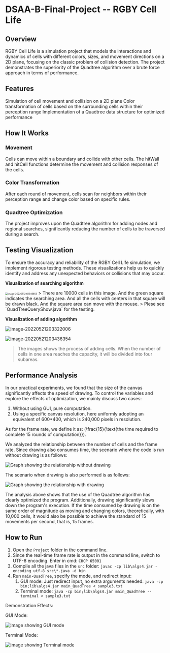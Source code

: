 # DSAA-B-Final-Project -- RGBY Cell Life


## Overview
RGBY Cell Life is a simulation project that models the interactions and dynamics of cells with different colors, sizes, and movement directions on a 2D plane, focusing on the classic problem of collision detection. The project demonstrates the superiority of the Quadtree algorithm over a brute force approach in terms of performance.

## Features
Simulation of cell movement and collision on a 2D plane
Color transformation of cells based on the surrounding cells within their perception range
Implementation of a Quadtree data structure for optimized performance
## How It Works
### Movement
Cells can move within a boundary and collide with other cells. The hitWall and hitCell functions determine the movement and collision responses of the cells.

### Color Transformation
After each round of movement, cells scan for neighbors within their perception range and change color based on specific rules.

### Quadtree Optimization
The project improves upon the Quadtree algorithm for adding nodes and regional searches, significantly reducing the number of cells to be traversed during a search.

## Testing Visualization

To ensure the accuracy and reliability of the RGBY Cell Life simulation, we implement rigorous testing methods. 
These visualizations help us to quickly identify and address any unexpected behaviors or collisions that may occur.

**Visualization of searching algorithm**

<img src="https://smangic-markdown-image.oss-cn-shenzhen.aliyuncs.com/img/image-20220512161346653.png" alt="image-20220512161346653" style="zoom: 50%;" />
> There are 10000 cells in this image. And the green square indicates the searching area. And all the cells with centers in that square will be drawn black. And the square area can move with the mouse.
> Plese see `QuadTreeQueryShow.java` for the testing.

**Visualization of adding algorithm**

![image-20220521203322006](https://smangic-markdown-image.oss-cn-shenzhen.aliyuncs.com/img/image-20220521203322006.png)

![image-20220521203436354](https://smangic-markdown-image.oss-cn-shenzhen.aliyuncs.com/img/image-20220521203436354.png)

> The images shows the process of adding cells. When the number of cells in one area reaches the capacity, it will be divided into four subareas.

## Performance Analysis

In our practical experiments, we found that the size of the canvas significantly affects the speed of drawing.
To control the variables and explore the effects of optimization, we mainly discuss two cases: 
1. Without using GUI, pure computation.
2. Using a specific canvas resolution, here uniformly adopting an equivalent of 600*400, which is 240,000 pixels in resolution.

As for the frame rate, we define it as: \(\frac{15}{\text{the time required to complete 15 rounds of computation}}\).

We analyzed the relationship between the number of cells and the frame rate. Since drawing also consumes time, the scenario where the code is run without drawing is as follows:

![Graph showing the relationship without drawing](https://smangic-markdown-image.oss-cn-shenzhen.aliyuncs.com/img/nodraw.png)

The scenario when drawing is also performed is as follows:

![Graph showing the relationship with drawing](https://smangic-markdown-image.oss-cn-shenzhen.aliyuncs.com/img/draw.png)

The analysis above shows that the use of the Quadtree algorithm has clearly optimized the program. Additionally, drawing significantly slows down the program's execution.
If the time consumed by drawing is on the same order of magnitude as moving and changing colors, theoretically, with 10,000 cells,
it would also be possible to achieve the standard of 15 movements per second, that is, 15 frames.

## How to Run

1. Open the `Project` folder in the command line.
2. Since the real-time frame rate is output in the command line, switch to UTF-8 encoding. Enter in cmd: `CHCP 65001`
3. Compile all the java files in the `src` folder: `javac -cp lib\algs4.jar -encoding utf-8 src\*.java -d bin`
4. Run `main-QuadTree`, specify the mode, and redirect input:
   1. GUI mode: Just redirect input, no extra arguments needed: `java -cp bin;lib\algs4.jar main_QuadTree < sample3.txt`
   2. Terminal mode: `java -cp bin;lib\algs4.jar main_QuadTree --terminal < sample3.txt`

Demonstration Effects:

GUI Mode:

![image showing GUI mode](https://smangic-markdown-image.oss-cn-shenzhen.aliyuncs.com/img/image-20220522171156222.png)

Terminal Mode:

![image showing Terminal mode](https://smangic-markdown-image.oss-cn-shenzhen.aliyuncs.com/img/image-20220522171326753.png)
